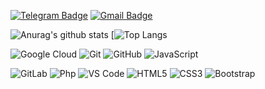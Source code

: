 [![Telegram Badge](https://img.shields.io/badge/-@VictxrLarixs-0088CC?style=flat&logo=Telegram&logoColor=white)](https://t.me/victxrlarixs "Contact on Telegram")
[![Gmail Badge](https://img.shields.io/badge/-Gmail-c14438?style=flat&logo=Gmail&logoColor=white)](mailto:victorhumbertolariosmoreno@gmail.com "Connect via Email")

![Anurag's github stats](https://github-readme-stats.vercel.app/api?username=victxrlarixs&show_icons=true&count_private=true)
[![Top Langs](https://github-readme-stats.vercel.app/api/top-langs/?username=victxrlarixs&layout=compact)

![Google Cloud](https://img.shields.io/badge/Google%20Cloud-black?style=flat-square&logo=google-cloud)
![Git](https://img.shields.io/badge/-Git-black?style=flat-square&logo=git)
![GitHub](https://img.shields.io/badge/-GitHub-181717?style=flat-square&logo=github)
![JavaScript](https://img.shields.io/badge/-JavaScript-black?style=plastic&logo=javascript)


![GitLab](https://img.shields.io/badge/-GitLab-FCA121?style=flat-square&logo=gitlab)
![Php](https://img.shields.io/badge/-php-394989?style=plastic&logo=php)
![VS Code](https://img.shields.io/badge/-VS%20Code-007ACC?style=plastic&logo=visual-studio-code)
![HTML5](https://img.shields.io/badge/-HTML5-E34F26?style=plastic&logo=html5&logoColor=white)
![CSS3](https://img.shields.io/badge/-CSS3-1572B6?style=plastic&logo=css3)
![Bootstrap](https://img.shields.io/badge/-Bootstrap-563D7C?style=plastic&logo=bootstrap)
